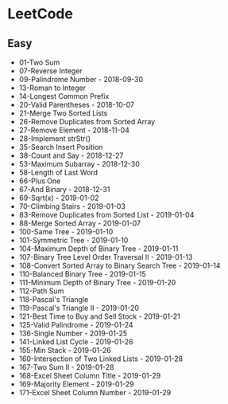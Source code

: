 # LeetCode 

## Easy

+ 01-Two Sum
+ 07-Reverse Integer
+ 09-Palindrome Number                          - 2018-09-30
+ 13-Roman to Integer
+ 14-Longest Common Prefix   
+ 20-Valid Parentheses                          - 2018-10-07
+ 21-Merge Two Sorted Lists  
+ 26-Remove Duplicates from Sorted Array    
+ 27-Remove Element                             - 2018-11-04
+ 28-Implement strStr()
+ 35-Search Insert Position
+ 38-Count and Say                              - 2018-12-27
+ 53-Maximum Subarray                           - 2018-12-30
+ 58-Length of Last Word    
+ 66-Plus One   
+ 67-And Binary                                 - 2018-12-31
+ 69-Sqrt(x)                                    - 2019-01-02
+ 70-Climbing Stairs                            - 2019-01-03
+ 83-Remove Duplicates from Sorted List         - 2019-01-04  
+ 88-Merge Sorted Array                         - 2019-01-07
+ 100-Same Tree                                 - 2019-01-10
+ 101-Symmetric Tree                            - 2019-01-10
+ 104-Maximum Depth of Binary Tree              - 2019-01-11
+ 107-Binary Tree Level Order Traversal II      - 2019-01-13
+ 108-Convert Sorted Array to Binary Search Tree    - 2019-01-14
+ 110-Balanced Binary Tree                       - 2019-01-15
+ 111-Minimum Depth of Binary Tree               - 2019-01-20
+ 112-Path Sum
+ 118-Pascal's Triangle
+ 119-Pascal's Triangle II                       - 2019-01-20
+ 121-Best Time to Buy and Sell Stock            - 2019-01-21
+ 125-Valid Palindrome                           - 2019-01-24
+ 136-Single Number                              - 2019-01-25
+ 141-Linked List Cycle                          - 2019-01-26
+ 155-Min Stack                                  - 2019-01-26
+ 160-Intersection of Two Linked Lists           - 2019-01-28
+ 167-Two Sum II                                 - 2019-01-28
+ 168-Excel Sheet Column Title                   - 2019-01-29
+ 169-Majority Element                           - 2019-01-29
+ 171-Excel Sheet Column Number                  - 2019-01-29
